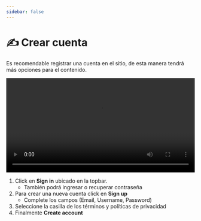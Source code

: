 ```yaml
---
sidebar: false
---
```


# ✍️ Crear cuenta

Es recomendable registrar una cuenta en el sitio, de esta manera tendrá más opciones para el contenido.

<video class="media-screen" width="100%" controls autoplay>
    <source src="../src/screen/signup.webm" type="video/webm">
</video>

1. Click en **Sign in** ubicado en la topbar.
   - También podrá ingresar o recuperar contraseña
2. Para crear una nueva cuenta click en **Sign up**
   - Complete los campos (Email, Username, Password)
3. Seleccione la casilla de los términos y políticas de privacidad
4. Finalmente **Create account**
